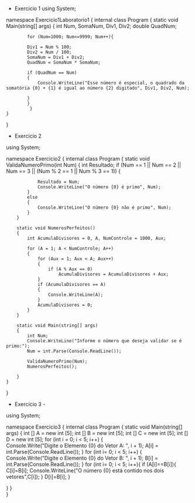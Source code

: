 - Exercicio 1 
using System;

namespace Exercicio1Laboratorio1
{
    internal class Program
    {
        static void Main(string[] args)
        {
            int Num, SomaNum, Div1, Div2;
            double QuadNum;
            
            for (Num=1000; Num<=9999; Num++){

            Div1 = Num % 100;
            Div2 = Num / 100;
            SomaNum = Div1 + Div2;
            QuadNum = SomaNum * SomaNum;

            if (QuadNum == Num)
            {
                Console.WriteLine("Esse número é especial, o quadrado da somatória {0} + {1} é igual ao número {2} digitado", Div1, Div2, Num);

            }
            }
             }
    }
}

- Exercicio 2 

using System;

namespace Exercicio2
{
    internal class Program
    {
        static void ValidaNumeroPrimo(int Num)
        {
            int Resultado;
            if (Num == 1 || Num == 2 || Num == 3 || (Num % 2 == 1 || Num % 3 == 1))
            {

                Resultado = Num;
                Console.WriteLine("O número {0} é primo", Num);
            }
            else
            {
                Console.WriteLine("O número {0} não é primo", Num);
            }
        }

        static void NumerosPerfeitos()
        {
            int AcumulaDivisores = 0, A, NumControle = 1000, Aux;

            for (A = 1; A < NumControle; A++)
            {   
                for (Aux = 1; Aux < A; Aux++)
                {
                    if (A % Aux == 0)
                        AcumulaDivisores = AcumulaDivisores + Aux;
                }
                if (AcumulaDivisores == A)
                {
                    Console.WriteLine(A);
                }
                AcumulaDivisores = 0;
            }
        }
         
        static void Main(string[] args)
        {
            int Num;
            Console.WriteLine("Informe o número que deseja validar se é primo:");
            Num = int.Parse(Console.ReadLine());

            ValidaNumeroPrimo(Num);
            NumerosPerfeitos();

        }
    }
}

- Exercicio 3 -

using System;

namespace Exercicio3
{
    internal class Program
    {
        static void Main(string[] args)
        {
           int [] A = new int [5];
           int [] B = new int [5];
           int [] C = new int [5];
           int [] D = new int [5];
    for (int i = 0; i < 5; i++)
  {     
    Console.Write("Digite o Elemento {0} do Vetor A: ", i + 1);
        A[i] = int.Parse(Console.ReadLine());
  }
         for (int i= 0; i < 5; i++)
  {     
    Console.Write("Digite o Elemento {0} do Vetor B: ", i + 1);
        B[i] = int.Parse(Console.ReadLine());
  }
         for (int i= 0; i < 5; i++){
        if (A[i]==B[i]){
        C[i]=B[i];
        Console.WriteLine("O número {0} está contido nos dois vetores",C[i]);
        }
        D[i]=B[i];
         }

  }
    }  
     }
         
